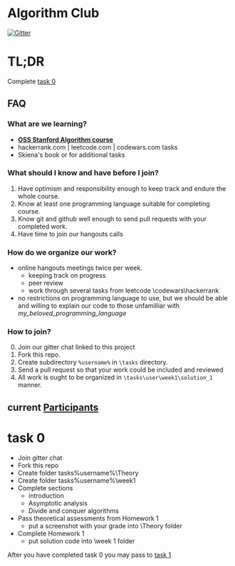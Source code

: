 # Algorithm Club
[![Gitter](https://badges.gitter.im/Kottans/algorithm_club.svg)](https://gitter.im/Kottans/algorithm_club?utm_source=badge&utm_medium=badge&utm_campaign=pr-badge)

# TL;DR

Complete [task 0](#task-0)

## FAQ

### What are we learning?

- **[OSS Stanford Algorithm course](https://lagunita.stanford.edu/courses/course-v1:Engineering+Algorithms1+SelfPaced/)**
- hackerrank.com | leetcode.com | codewars.com tasks
- Skiena's book or for additional tasks


### What should I know and have before I join?

1. Have optimism and responsibility enough to keep track and endure the whole course.
1. Know at least one programming language suitable for completing course.
1. Know git and github well enough to send pull requests with your completed work.
1. Have time to join our hangouts calls

### How do we organize our work?

- online hangouts meetings twice per week.
  - keeping track on progress
  - peer review
  - work through several tasks from leetcode \codewars\hackerrank
- no restrictions on programming language to use, but we should be able and willing to explain our code to those unfamilliar with *my_beloved_programming_language*

### How to join?


0. Join our gitter chat linked to this project
1. Fork this repo.
2. Create subdirectory `%username%` in `\tasks` directory.
3. Send a pull request  so that your work could be included and reviewed
4. All work is ought to be organized in `\tasks\user\week1\solution_1` manner.

## current [Participants](Participants.md)

# task 0
- Join gitter chat
- Fork this repo
- Create folder tasks\%username%\Theory
- Create folder tasks\%username%\week1
- Complete sections
  - introduction
  - Asymptotic analysis
  - Divide and conquer algorithms
- Pass theoretical assessments from Homework 1
  - put a screenshot with your grade into \Theory folder
- Complete Homework 1
  - put solution code into \week 1 folder

After you have completed task 0 you may pass to [task 1](/task.1.md)